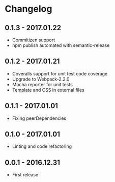 # Changelog

## 0.1.3 - 2017.01.22

*   Commitizen support
*   npm publish automated with semantic-release

## 0.1.2 - 2017.01.21

*   Coveralls support for unit test code coverage
*   Upgrade to Webpack-2.2.0
*   Mocha reporter for unit tests
*   Template and CSS in external files

## 0.1.1 - 2017.01.01

*   Fixing peerDependencies

## 0.1.0 - 2017.01.01

*   Linting and code refactoring

## 0.0.1 - 2016.12.31

*   First release
